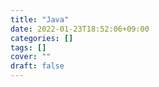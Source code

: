 ```yaml
---
title: "Java"
date: 2022-01-23T18:52:06+09:00
categories: []
tags: []
cover: ""
draft: false
---
```


